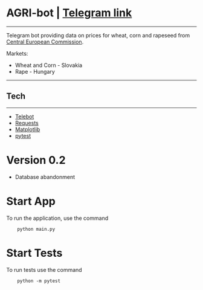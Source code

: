 # AGRI-bot | [Telegram link](https://t.me/Lagro_bot)
___

Telegram bot providing data on prices for wheat, corn and rapeseed from
[Central European Commission](https://agridata.ec.europa.eu/extensions/DataPortal/home.html).

Markets:
- Wheat and Corn - Slovakia
- Rape - Hungary
___

## Tech
___
- [Telebot](https://pypi.org/project/pyTelegramBotAPI)
- [Requests](https://requests.readthedocs.io/en/latest/)
- [Matplotlib](https://matplotlib.org/)
- [pytest](https://docs.pytest.org/)


# Version 0.2
- Database abandonment

# Start App

To run the application, use the command

```commandline
    python main.py
```

# Start Tests

To run tests use the command 

```commandline
    python -m pytest
```